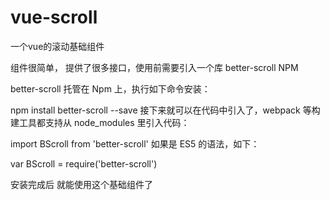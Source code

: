 # vue-scroll
一个vue的滚动基础组件

组件很简单， 提供了很多接口，使用前需要引入一个库 better-scroll
NPM

better-scroll 托管在 Npm 上，执行如下命令安装：

npm install better-scroll --save
接下来就可以在代码中引入了，webpack 等构建工具都支持从 node_modules 里引入代码：

import BScroll from 'better-scroll'
如果是 ES5 的语法，如下：

var BScroll = require('better-scroll')

安装完成后 就能使用这个基础组件了
